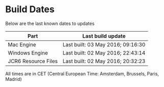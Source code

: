 # Build Dates

Below are the last known dates to updates

Part | Last build update
-----|-----
Mac Engine | Last built: 03 May 2016; 09:16:30
Windows Engine | Last built: 02 May 2016; 22:43:14
JCR6 Resource Files | Last built: 02 May 2016; 20:32:23
All times are in CET (Central European Time: Amsterdam, Brussels, Paris, Madrid)



